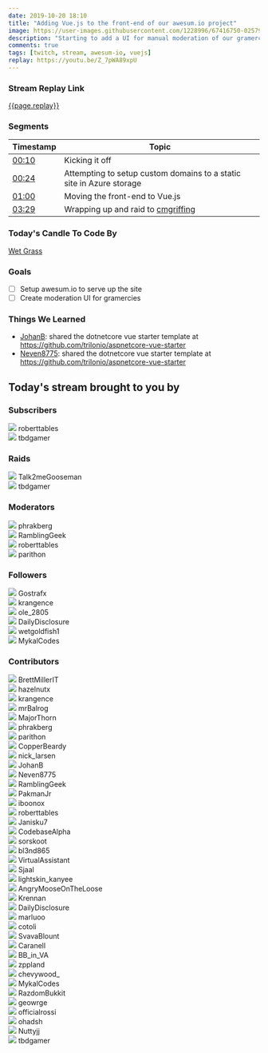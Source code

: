 ```yaml
---
date: 2019-10-20 18:10
title: "Adding Vue.js to the front-end of our awesum.io project"
image: https://user-images.githubusercontent.com/1228996/67416750-02579980-f58d-11e9-8960-a0fd2c07d753.png
description: "Starting to add a UI for manual moderation of our gramercies."
comments: true
tags: [twitch, stream, awesum-io, vuejs]
replay: https://youtu.be/Z_7pWA89xpU
---
```


### Stream Replay Link

[{{page.replay}}]({{page.replay}})

<!--more-->

### Segments

| Timestamp                            | Topic                                                                |
| ------------------------------------ | -------------------------------------------------------------------- |
| [00:10]({{page.replay}}?t=652.739)   | Kicking it off                                                       |
| [00:24]({{page.replay}}?t=1440)      | Attempting to setup custom domains to a static site in Azure storage |
| [01:00]({{page.replay}}?t=3600)      | Moving the front-end to Vue.js                                       |
| [03:29]({{page.replay}}?t=12585.393) | Wrapping up and raid to [cmgriffing](https://twitch.tv/cmgriffing)   |

### Today's Candle To Code By

<a href="https://stinkycandlecompany.com/product/wet-grass-candle" target="_blank">Wet Grass</a>

### Goals

- [ ] Setup awesum.io to serve up the site
- [ ] Create moderation UI for gramercies

### Things We Learned

- <a href="https://twitch.tv/johanb" target="_blank">JohanB</a>: shared the dotnetcore vue starter template at <a href="https://github.com/trilonio/aspnetcore-vue-starter" target="_blank">https://github.com/trilonio/aspnetcore-vue-starter</a>
- <a href="https://twitch.tv/neven8775" target="_blank">Neven8775</a>: shared the dotnetcore vue starter template at <a href="https://github.com/trilonio/aspnetcore-vue-starter" target="_blank">https://github.com/trilonio/aspnetcore-vue-starter</a>

## Today's stream brought to you by

### Subscribers

<div class="users">
  <div class="user">
    <img class="profile" src="https://static-cdn.jtvnw.net/jtv_user_pictures/6654d342-e3b6-45c4-83fe-32b523bdc7e2-profile_image-300x300.png"/>
    <span>roberttables<br/>
      <a href="https://twitch.tv/roberttables" target="_blank"><i class="fab fa-twitch" aria-hidden="true"></i></a><a href="https://github.com/mtheoryx" target="_blank"><i class="fab fa-github" aria-hidden="true"></i></a></span>
  </div>
  <div class="user">
    <img class="profile" src="https://static-cdn.jtvnw.net/jtv_user_pictures/1e60395d-4246-4690-b486-40ebb3c8b00b-profile_image-300x300.png"/>
    <span>tbdgamer<br/>
      <a href="https://twitch.tv/tbdgamer" target="_blank"><i class="fab fa-twitch" aria-hidden="true"></i></a><a href="https://twitter.com/terryburnsdyson" target="_blank"><i class="fab fa-twitter" aria-hidden="true"></i></a><a href="https://github.com/tbd-develop" target="_blank"><i class="fab fa-github" aria-hidden="true"></i></a></span>
  </div>
</div>

### Raids

<div class="users">
  <div class="user">
    <img class="profile" src="https://static-cdn.jtvnw.net/jtv_user_pictures/b0b2fc71-4d4a-484a-9aaa-16ea7e8f2bda-profile_image-300x300.png"/>
    <span>Talk2meGooseman<br/>
      <a href="https://twitch.tv/talk2megooseman" target="_blank"><i class="fab fa-twitch" aria-hidden="true"></i></a></span>
  </div>
  <div class="user">
    <img class="profile" src="https://static-cdn.jtvnw.net/jtv_user_pictures/1e60395d-4246-4690-b486-40ebb3c8b00b-profile_image-300x300.png"/>
    <span>tbdgamer<br/>
      <a href="https://twitch.tv/tbdgamer" target="_blank"><i class="fab fa-twitch" aria-hidden="true"></i></a><a href="https://twitter.com/terryburnsdyson" target="_blank"><i class="fab fa-twitter" aria-hidden="true"></i></a><a href="https://github.com/tbd-develop" target="_blank"><i class="fab fa-github" aria-hidden="true"></i></a></span>
  </div>
</div>

### Moderators

<div class="users">
  <div class="user">
    <img class="profile" src="https://static-cdn.jtvnw.net/jtv_user_pictures/f7ff026e-98ca-4081-9e96-17e46b43df9d-profile_image-300x300.png"/>
    <span>phrakberg<br/>
      <a href="https://twitch.tv/phrakberg" target="_blank"><i class="fab fa-twitch" aria-hidden="true"></i></a></span>
  </div>
  <div class="user">
    <img class="profile" src="https://static-cdn.jtvnw.net/jtv_user_pictures/a390873e-0dff-4ae6-a798-93c1e9516616-profile_image-300x300.png"/>
    <span>RamblingGeek<br/>
      <a href="https://twitch.tv/ramblinggeek" target="_blank"><i class="fab fa-twitch" aria-hidden="true"></i></a><a href="https://twitter.com/rgeekuk" target="_blank"><i class="fab fa-twitter" aria-hidden="true"></i></a><a href="https://github.com/ramblinggeekuk" target="_blank"><i class="fab fa-github" aria-hidden="true"></i></a></span>
  </div>
  <div class="user">
    <img class="profile" src="https://static-cdn.jtvnw.net/jtv_user_pictures/6654d342-e3b6-45c4-83fe-32b523bdc7e2-profile_image-300x300.png"/>
    <span>roberttables<br/>
      <a href="https://twitch.tv/roberttables" target="_blank"><i class="fab fa-twitch" aria-hidden="true"></i></a><a href="https://github.com/mtheoryx" target="_blank"><i class="fab fa-github" aria-hidden="true"></i></a></span>
  </div>
  <div class="user">
    <img class="profile" src="https://static-cdn.jtvnw.net/jtv_user_pictures/abd243dc-3790-4a73-b7b4-1269f89ce083-profile_image-300x300.png"/>
    <span>parithon<br/>
      <a href="https://twitch.tv/parithon" target="_blank"><i class="fab fa-twitch" aria-hidden="true"></i></a></span>
  </div>
</div>

### Followers

<div class="users">
  <div class="user">
    <img class="profile" src="https://static-cdn.jtvnw.net/jtv_user_pictures/5ff041e9-464e-4810-8148-72ae2d38e931-profile_image-300x300.png"/>
    <span>Gostrafx<br/>
      <a href="https://twitch.tv/gostrafx" target="_blank"><i class="fab fa-twitch" aria-hidden="true"></i></a></span>
  </div>
  <div class="user">
    <img class="profile" src="https://static-cdn.jtvnw.net/user-default-pictures-uv/998f01ae-def8-11e9-b95c-784f43822e80-profile_image-300x300.png"/>
    <span>krangence<br/>
      <a href="https://twitch.tv/krangence" target="_blank"><i class="fab fa-twitch" aria-hidden="true"></i></a></span>
  </div>
  <div class="user">
    <img class="profile" src="https://static-cdn.jtvnw.net/user-default-pictures-uv/ebe4cd89-b4f4-4cd9-adac-2f30151b4209-profile_image-300x300.png"/>
    <span>ole_2805<br/>
      <a href="https://twitch.tv/ole_2805" target="_blank"><i class="fab fa-twitch" aria-hidden="true"></i></a></span>
  </div>
  <div class="user">
    <img class="profile" src="https://static-cdn.jtvnw.net/jtv_user_pictures/b44993cb-7b36-4e26-b88d-63d84823a9c3-profile_image-300x300.png"/>
    <span>DailyDisclosure<br/>
      <a href="https://twitch.tv/dailydisclosure" target="_blank"><i class="fab fa-twitch" aria-hidden="true"></i></a></span>
  </div>
  <div class="user">
    <img class="profile" src="https://static-cdn.jtvnw.net/user-default-pictures-uv/ead5c8b2-a4c9-4724-b1dd-9f00b46cbd3d-profile_image-300x300.png"/>
    <span>wetgoldfish1<br/>
      <a href="https://twitch.tv/wetgoldfish1" target="_blank"><i class="fab fa-twitch" aria-hidden="true"></i></a></span>
  </div>
  <div class="user">
    <img class="profile" src="https://static-cdn.jtvnw.net/jtv_user_pictures/8f964b0c-f807-437f-b89f-0535fe66a5b8-profile_image-300x300.png"/>
    <span>MykalCodes<br/>
      <a href="https://twitch.tv/mykalcodes" target="_blank"><i class="fab fa-twitch" aria-hidden="true"></i></a></span>
  </div>
</div>

### Contributors

<div class="users">
  <div class="user">
    <img class="profile" src="https://static-cdn.jtvnw.net/jtv_user_pictures/0b21b9c4-d5ac-4837-ba3f-35c4934ceef6-profile_image-300x300.png"/>
    <span>BrettMillerIT<br/>
      <a href="https://twitch.tv/brettmillerit" target="_blank"><i class="fab fa-twitch" aria-hidden="true"></i></a></span>
  </div>
  <div class="user">
    <img class="profile" src="https://static-cdn.jtvnw.net/jtv_user_pictures/hazelnutx-profile_image-83e6cd98b3eaec19-300x300.jpeg"/>
    <span>hazelnutx<br/>
      <a href="https://twitch.tv/hazelnutx" target="_blank"><i class="fab fa-twitch" aria-hidden="true"></i></a></span>
  </div>
  <div class="user">
    <img class="profile" src="https://static-cdn.jtvnw.net/user-default-pictures-uv/998f01ae-def8-11e9-b95c-784f43822e80-profile_image-300x300.png"/>
    <span>krangence<br/>
      <a href="https://twitch.tv/krangence" target="_blank"><i class="fab fa-twitch" aria-hidden="true"></i></a></span>
  </div>
  <div class="user">
    <img class="profile" src="https://static-cdn.jtvnw.net/jtv_user_pictures/49134312-c13a-439d-b230-c7244d303d13-profile_image-300x300.png"/>
    <span>mrBalrog<br/>
      <a href="https://twitch.tv/mrbalrog" target="_blank"><i class="fab fa-twitch" aria-hidden="true"></i></a></span>
  </div>
  <div class="user">
    <img class="profile" src="https://static-cdn.jtvnw.net/jtv_user_pictures/majorthorn-profile_image-6444e3e698885655-300x300.jpeg"/>
    <span>MajorThorn<br/>
      <a href="https://twitch.tv/majorthorn" target="_blank"><i class="fab fa-twitch" aria-hidden="true"></i></a></span>
  </div>
  <div class="user">
    <img class="profile" src="https://static-cdn.jtvnw.net/jtv_user_pictures/f7ff026e-98ca-4081-9e96-17e46b43df9d-profile_image-300x300.png"/>
    <span>phrakberg<br/>
      <a href="https://twitch.tv/phrakberg" target="_blank"><i class="fab fa-twitch" aria-hidden="true"></i></a></span>
  </div>
  <div class="user">
    <img class="profile" src="https://static-cdn.jtvnw.net/jtv_user_pictures/abd243dc-3790-4a73-b7b4-1269f89ce083-profile_image-300x300.png"/>
    <span>parithon<br/>
      <a href="https://twitch.tv/parithon" target="_blank"><i class="fab fa-twitch" aria-hidden="true"></i></a></span>
  </div>
  <div class="user">
    <img class="profile" src="https://static-cdn.jtvnw.net/jtv_user_pictures/926c0d6b-bc04-4dba-88a6-915dc6c6bb54-profile_image-300x300.png"/>
    <span>CopperBeardy<br/>
      <a href="https://twitch.tv/copperbeardy" target="_blank"><i class="fab fa-twitch" aria-hidden="true"></i></a><a href="https://twitter.com/copperbeardy" target="_blank"><i class="fab fa-twitter" aria-hidden="true"></i></a><a href="https://github.com/copperbeardy" target="_blank"><i class="fab fa-github" aria-hidden="true"></i></a></span>
  </div>
  <div class="user">
    <img class="profile" src="https://static-cdn.jtvnw.net/jtv_user_pictures/e6fbc0cd-8f16-40e0-8e58-4b8514c3cd9a-profile_image-300x300.png"/>
    <span>nick_larsen<br/>
      <a href="https://twitch.tv/nick_larsen" target="_blank"><i class="fab fa-twitch" aria-hidden="true"></i></a></span>
  </div>
  <div class="user">
    <img class="profile" src="https://static-cdn.jtvnw.net/jtv_user_pictures/ccd77ab9-24bd-4b57-8c4d-abcd4fb2ddd3-profile_image-300x300.png"/>
    <span>JohanB<br/>
      <a href="https://twitch.tv/johanb" target="_blank"><i class="fab fa-twitch" aria-hidden="true"></i></a></span>
  </div>
  <div class="user">
    <img class="profile" src="https://static-cdn.jtvnw.net/user-default-pictures-uv/ebb84563-db81-4b9c-8940-64ed33ccfc7b-profile_image-300x300.png"/>
    <span>Neven8775<br/>
      <a href="https://twitch.tv/neven8775" target="_blank"><i class="fab fa-twitch" aria-hidden="true"></i></a></span>
  </div>
  <div class="user">
    <img class="profile" src="https://static-cdn.jtvnw.net/jtv_user_pictures/a390873e-0dff-4ae6-a798-93c1e9516616-profile_image-300x300.png"/>
    <span>RamblingGeek<br/>
      <a href="https://twitch.tv/ramblinggeek" target="_blank"><i class="fab fa-twitch" aria-hidden="true"></i></a><a href="https://twitter.com/rgeekuk" target="_blank"><i class="fab fa-twitter" aria-hidden="true"></i></a><a href="https://github.com/ramblinggeekuk" target="_blank"><i class="fab fa-github" aria-hidden="true"></i></a></span>
  </div>
  <div class="user">
    <img class="profile" src="https://static-cdn.jtvnw.net/jtv_user_pictures/3885112752ee0082-profile_image-300x300.jpeg"/>
    <span>PakmanJr<br/>
      <a href="https://twitch.tv/pakmanjr" target="_blank"><i class="fab fa-twitch" aria-hidden="true"></i></a></span>
  </div>
  <div class="user">
    <img class="profile" src="https://static-cdn.jtvnw.net/jtv_user_pictures/1275fcdc-2435-4de8-b1b1-58bb407eb3ac-profile_image-300x300.png"/>
    <span>iboonox<br/>
      <a href="https://twitch.tv/iboonox" target="_blank"><i class="fab fa-twitch" aria-hidden="true"></i></a></span>
  </div>
  <div class="user">
    <img class="profile" src="https://static-cdn.jtvnw.net/jtv_user_pictures/6654d342-e3b6-45c4-83fe-32b523bdc7e2-profile_image-300x300.png"/>
    <span>roberttables<br/>
      <a href="https://twitch.tv/roberttables" target="_blank"><i class="fab fa-twitch" aria-hidden="true"></i></a><a href="https://github.com/mtheoryx" target="_blank"><i class="fab fa-github" aria-hidden="true"></i></a></span>
  </div>
  <div class="user">
    <img class="profile" src="https://static-cdn.jtvnw.net/jtv_user_pictures/9de001e8953baf17-profile_image-300x300.png"/>
    <span>Janisku7<br/>
      <a href="https://twitch.tv/janisku7" target="_blank"><i class="fab fa-twitch" aria-hidden="true"></i></a></span>
  </div>
  <div class="user">
    <img class="profile" src="https://static-cdn.jtvnw.net/jtv_user_pictures/ea313d11-e693-455d-8d79-e8b9a4787ea7-profile_image-300x300.jpeg"/>
    <span>CodebaseAlpha<br/>
      <a href="https://twitch.tv/codebasealpha" target="_blank"><i class="fab fa-twitch" aria-hidden="true"></i></a></span>
  </div>
  <div class="user">
    <img class="profile" src="https://static-cdn.jtvnw.net/jtv_user_pictures/958a22b1-e9e5-4390-8843-98d9def72a35-profile_image-300x300.png"/>
    <span>sorskoot<br/>
      <a href="https://twitch.tv/sorskoot" target="_blank"><i class="fab fa-twitch" aria-hidden="true"></i></a></span>
  </div>
  <div class="user">
    <img class="profile" src="https://static-cdn.jtvnw.net/user-default-pictures-uv/998f01ae-def8-11e9-b95c-784f43822e80-profile_image-300x300.png"/>
    <span>bl3nd865<br/>
      <a href="https://twitch.tv/bl3nd865" target="_blank"><i class="fab fa-twitch" aria-hidden="true"></i></a></span>
  </div>
  <div class="user">
    <img class="profile" src="https://static-cdn.jtvnw.net/jtv_user_pictures/85ee2879-55f8-4d77-955c-02706c9582fc-profile_image-300x300.png"/>
    <span>VirtualAssistant<br/>
      <a href="https://twitch.tv/virtualassistant" target="_blank"><i class="fab fa-twitch" aria-hidden="true"></i></a></span>
  </div>
  <div class="user">
    <img class="profile" src="https://static-cdn.jtvnw.net/user-default-pictures-uv/cdd517fe-def4-11e9-948e-784f43822e80-profile_image-300x300.png"/>
    <span>Sjaal<br/>
      <a href="https://twitch.tv/sjaal" target="_blank"><i class="fab fa-twitch" aria-hidden="true"></i></a></span>
  </div>
  <div class="user">
    <img class="profile" src="https://static-cdn.jtvnw.net/user-default-pictures-uv/ebb84563-db81-4b9c-8940-64ed33ccfc7b-profile_image-300x300.png"/>
    <span>lightskin_kanyee<br/>
      <a href="https://twitch.tv/lightskin_kanyee" target="_blank"><i class="fab fa-twitch" aria-hidden="true"></i></a></span>
  </div>
  <div class="user">
    <img class="profile" src="https://static-cdn.jtvnw.net/user-default-pictures-uv/ebe4cd89-b4f4-4cd9-adac-2f30151b4209-profile_image-300x300.png"/>
    <span>AngryMooseOnTheLoose<br/>
      <a href="https://twitch.tv/angrymooseontheloose" target="_blank"><i class="fab fa-twitch" aria-hidden="true"></i></a></span>
  </div>
  <div class="user">
    <img class="profile" src="https://static-cdn.jtvnw.net/user-default-pictures-uv/294c98b5-e34d-42cd-a8f0-140b72fba9b0-profile_image-300x300.png"/>
    <span>Krennan<br/>
      <a href="https://twitch.tv/krennan" target="_blank"><i class="fab fa-twitch" aria-hidden="true"></i></a></span>
  </div>
  <div class="user">
    <img class="profile" src="https://static-cdn.jtvnw.net/jtv_user_pictures/b44993cb-7b36-4e26-b88d-63d84823a9c3-profile_image-300x300.png"/>
    <span>DailyDisclosure<br/>
      <a href="https://twitch.tv/dailydisclosure" target="_blank"><i class="fab fa-twitch" aria-hidden="true"></i></a></span>
  </div>
  <div class="user">
    <img class="profile" src="https://static-cdn.jtvnw.net/user-default-pictures-uv/215b7342-def9-11e9-9a66-784f43822e80-profile_image-300x300.png"/>
    <span>marluoo<br/>
      <a href="https://twitch.tv/marluoo" target="_blank"><i class="fab fa-twitch" aria-hidden="true"></i></a></span>
  </div>
  <div class="user">
    <img class="profile" src="https://static-cdn.jtvnw.net/user-default-pictures-uv/ead5c8b2-a4c9-4724-b1dd-9f00b46cbd3d-profile_image-300x300.png"/>
    <span>cotoli<br/>
      <a href="https://twitch.tv/cotoli" target="_blank"><i class="fab fa-twitch" aria-hidden="true"></i></a><a href="https://github.com/andcotoli" target="_blank"><i class="fab fa-github" aria-hidden="true"></i></a></span>
  </div>
  <div class="user">
    <img class="profile" src="https://static-cdn.jtvnw.net/jtv_user_pictures/3cbb6f5a-b4c6-424e-8fc4-8fb7c4711515-profile_image-300x300.png"/>
    <span>SvavaBlount<br/>
      <a href="https://twitch.tv/svavablount" target="_blank"><i class="fab fa-twitch" aria-hidden="true"></i></a></span>
  </div>
  <div class="user">
    <img class="profile" src="https://static-cdn.jtvnw.net/jtv_user_pictures/caranell-profile_image-09e0214de695e892-300x300.jpeg"/>
    <span>Caranell<br/>
      <a href="https://twitch.tv/caranell" target="_blank"><i class="fab fa-twitch" aria-hidden="true"></i></a></span>
  </div>
  <div class="user">
    <img class="profile" src="https://static-cdn.jtvnw.net/jtv_user_pictures/bb_in_va-profile_image-cfa061a57d196af0-300x300.png"/>
    <span>BB_in_VA<br/>
      <a href="https://twitch.tv/bb_in_va" target="_blank"><i class="fab fa-twitch" aria-hidden="true"></i></a></span>
  </div>
  <div class="user">
    <img class="profile" src="https://static-cdn.jtvnw.net/user-default-pictures-uv/cdd517fe-def4-11e9-948e-784f43822e80-profile_image-300x300.png"/>
    <span>zppland<br/>
      <a href="https://twitch.tv/zppland" target="_blank"><i class="fab fa-twitch" aria-hidden="true"></i></a></span>
  </div>
  <div class="user">
    <img class="profile" src="https://static-cdn.jtvnw.net/jtv_user_pictures/8c69a045-7d2a-4bcb-b89e-bdb2e6015dc9-profile_image-300x300.png"/>
    <span>chevywood_<br/>
      <a href="https://twitch.tv/chevywood_" target="_blank"><i class="fab fa-twitch" aria-hidden="true"></i></a></span>
  </div>
  <div class="user">
    <img class="profile" src="https://static-cdn.jtvnw.net/jtv_user_pictures/8f964b0c-f807-437f-b89f-0535fe66a5b8-profile_image-300x300.png"/>
    <span>MykalCodes<br/>
      <a href="https://twitch.tv/mykalcodes" target="_blank"><i class="fab fa-twitch" aria-hidden="true"></i></a></span>
  </div>
  <div class="user">
    <img class="profile" src="https://static-cdn.jtvnw.net/jtv_user_pictures/razdombukkit-profile_image-df76964221e120d9-300x300.png"/>
    <span>RazdomBukkit<br/>
      <a href="https://twitch.tv/razdombukkit" target="_blank"><i class="fab fa-twitch" aria-hidden="true"></i></a></span>
  </div>
  <div class="user">
    <img class="profile" src="https://static-cdn.jtvnw.net/jtv_user_pictures/geowrge-profile_image-31069dcd1b5aa306-300x300.jpeg"/>
    <span>geowrge<br/>
      <a href="https://twitch.tv/geowrge" target="_blank"><i class="fab fa-twitch" aria-hidden="true"></i></a></span>
  </div>
  <div class="user">
    <img class="profile" src="https://static-cdn.jtvnw.net/user-default-pictures-uv/de130ab0-def7-11e9-b668-784f43822e80-profile_image-300x300.png"/>
    <span>officialrossi<br/>
      <a href="https://twitch.tv/officialrossi" target="_blank"><i class="fab fa-twitch" aria-hidden="true"></i></a></span>
  </div>
  <div class="user">
    <img class="profile" src="https://static-cdn.jtvnw.net/user-default-pictures-uv/13e5fa74-defa-11e9-809c-784f43822e80-profile_image-300x300.png"/>
    <span>ohadsh<br/>
      <a href="https://twitch.tv/ohadsh" target="_blank"><i class="fab fa-twitch" aria-hidden="true"></i></a></span>
  </div>
  <div class="user">
    <img class="profile" src="https://static-cdn.jtvnw.net/jtv_user_pictures/nuttyjj-profile_image-d06440394768b7dc-300x300.png"/>
    <span>Nuttyjj<br/>
      <a href="https://twitch.tv/nuttyjj" target="_blank"><i class="fab fa-twitch" aria-hidden="true"></i></a></span>
  </div>
  <div class="user">
    <img class="profile" src="https://static-cdn.jtvnw.net/jtv_user_pictures/1e60395d-4246-4690-b486-40ebb3c8b00b-profile_image-300x300.png"/>
    <span>tbdgamer<br/>
      <a href="https://twitch.tv/tbdgamer" target="_blank"><i class="fab fa-twitch" aria-hidden="true"></i></a><a href="https://twitter.com/terryburnsdyson" target="_blank"><i class="fab fa-twitter" aria-hidden="true"></i></a><a href="https://github.com/tbd-develop" target="_blank"><i class="fab fa-github" aria-hidden="true"></i></a></span>
  </div>
</div>
